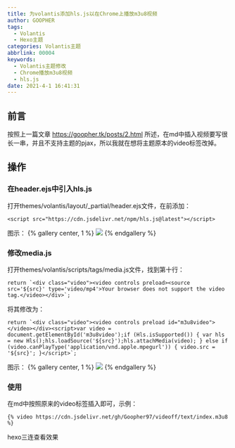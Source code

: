 ```yaml
---
title: 为volantis添加hls.js以在Chrome上播放m3u8视频
author: GOOPHER
tags:
  - Volantis
  - Hexo主题
categories: Volantis主题
abbrlink: 00004
keywords:
  - Volantis主题修改
  - Chrome播放m3u8视频
  - hls.js
date: 2021-4-1 16:41:31
---
```

## 前言
按照上一篇文章 https://goopher.tk/posts/2.html 所述，在md中插入视频要写很长一串，并且不支持主题的pjax，所以我就在想将主题原本的video标签改掉。  
## 操作
### 在header.ejs中引入hls.js
打开themes/volantis/layout/_partial/header.ejs文件，在</header>前添加：
```
<script src="https://cdn.jsdelivr.net/npm/hls.js@latest"></script>
```
图示：
{% gallery center, 1 %}
![](https://cdn.jsdelivr.net/gh/Goopher97/tuchuang2@master/img/QQ20210401-202045@2x.png)
{% endgallery %}
### 修改media.js
打开themes/volantis/scripts/tags/media.js文件，找到第十行：
```
return `<div class="video"><video controls preload><source src='${src}' type='video/mp4'>Your browser does not support the video tag.</video></div>`;
```
将其修改为：
```
return `<div class="video"><video controls preload id="m3u8video"></video></div><script>var video = document.getElementById('m3u8video');if (Hls.isSupported()) { var hls = new Hls();hls.loadSource('${src}');hls.attachMedia(video); } else if (video.canPlayType('application/vnd.apple.mpegurl')) { video.src = '${src}'; }</script>`;
```
图示：
{% gallery center, 1 %}
![](https://cdn.jsdelivr.net/gh/Goopher97/tuchuang2@master/img/QQ20210405-085713@2x.png)
{% endgallery %}
### 使用
在md中按照原来的video标签插入即可，示例：
```
{% video https://cdn.jsdelivr.net/gh/Goopher97/videoff/text/index.m3u8 %}
```
hexo三连查看效果